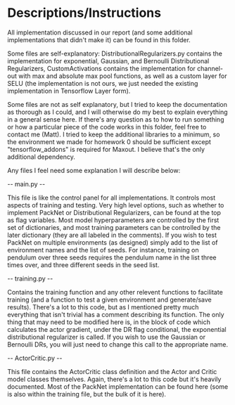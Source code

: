 # Descriptions/Instructions

All implementation discussed in our report (and some additional implementations that didn't make it) can be found in this folder. 


Some files are self-explanatory: DistributionalRegularizers.py contains the implementation for exponential, Gaussian, and Bernoulli
Distributional Regularizers, CustomActivations contains the implementation for channel-out with max and absolute max pool functions,
as well as a custom layer for SELU (the implementation is not ours, we just needed the existing implementation in Tensorflow Layer
form).


Some files are not as self explanatory, but I tried to keep the documentation as thorough as I could, and I will otherwise do my
best to explain everything in a general sense here. If there's any question as to how to run something or how a particular piece of
the code works in this folder, feel free to contact me (Matt). I tried to keep the additional libraries to a minimum, so the environment 
we made for homework 0 should be sufficient except "tensorflow_addons" is required for Maxout. I believe that's the only additional
dependency.


Any files I feel need some explanation I will describe below:




-- main.py --

This file is like the control panel for all implementations. It controls most aspects of training and testing. Very high level options,
such as whether to implement PackNet or Distributional Regularizers, can be found at the top as flag variables. Most model hyperparameters
are controlled by the first set of dictionaries, and most training parameters can be controlled by the later dictionary (they are all
labeled in the comments). If you wish to test PackNet on multiple environments (as designed) simply add to the list of environment names
and the list of seeds. For instance, training on pendulum over three seeds requires the pendulum name in the list three times over, and 
three different seeds in the seed list. 

-- training.py --

Contains the training function and any other relevent functions to facilitate training (and a function to test a given environment and 
generate/save results). There's a lot to this code, but as I mentioned pretty much everything that isn't trivial has a comment describing
its function. The only thing that may need to be modified here is, in the block of code which calculates the actor gradient, under the DR
flag conditional, the exponential distributional regularizer is called. If you wish to use the Gaussian or Bernoulli DRs, you will just 
need to change this call to the appropriate name.

-- ActorCritic.py --

This file contains the ActorCritic class definition and the Actor and Critic model classes themselves. Again, there's a lot to this code
but it's heavily documented. Most of the PackNet implementation can be found here (some is also within the training file, but the bulk
of it is here).
